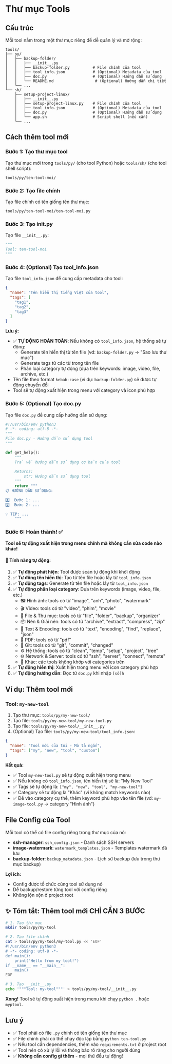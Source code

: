 # Thư mục Tools

## Cấu trúc

Mỗi tool nằm trong một thư mục riêng để dễ quản lý và mở rộng:

```
tools/
├── py/
│   ├── backup-folder/
│   │   ├── __init__.py
│   │   ├── backup-folder.py          # File chính của tool
│   │   ├── tool_info.json            # (Optional) Metadata của tool
│   │   ├── doc.py                    # (Optional) Hướng dẫn sử dụng
│   │   └── README.md                  # (Optional) Hướng dẫn chi tiết
│   └── ...
└── sh/
    ├── setup-project-linux/
    │   ├── __init__.py
    │   ├── setup-project-linux.py    # File chính của tool
    │   ├── tool_info.json            # (Optional) Metadata của tool
    │   ├── doc.py                    # (Optional) Hướng dẫn sử dụng
    │   └── app.sh                    # Script shell (nếu cần)
    └── ...
```

## Cách thêm tool mới

### Bước 1: Tạo thư mục tool

Tạo thư mục mới trong `tools/py/` (cho tool Python) hoặc `tools/sh/` (cho tool shell script):

```
tools/py/ten-tool-moi/
```

### Bước 2: Tạo file chính

Tạo file chính có tên giống tên thư mục:

```
tools/py/ten-tool-moi/ten-tool-moi.py
```

### Bước 3: Tạo __init__.py

Tạo file `__init__.py`:

```python
"""
Tool: ten-tool-moi
"""
```

### Bước 4: (Optional) Tạo tool_info.json

Tạo file `tool_info.json` để cung cấp metadata cho tool:

```json
{
  "name": "Tên hiển thị tiếng Việt của tool",
  "tags": [
    "tag1",
    "tag2",
    "tag3"
  ]
}
```

**Lưu ý:**
- ✅ **TỰ ĐỘNG HOÀN TOÀN**: Nếu không có `tool_info.json`, hệ thống sẽ tự động:
  - Generate tên hiển thị từ tên file (vd: `backup-folder.py` → "Sao lưu thư mục")
  - Generate tags từ các từ trong tên file
  - Phân loại category tự động (dựa trên keywords: image, video, file, archive, etc.)
- Tên file theo format `kebab-case` (ví dụ: `backup-folder.py`) sẽ được tự động chuyển đổi
- Tool sẽ tự động xuất hiện trong menu với category và icon phù hợp

### Bước 5: (Optional) Tạo doc.py

Tạo file `doc.py` để cung cấp hướng dẫn sử dụng:

```python
#!/usr/bin/env python3
# -*- coding: utf-8 -*-
"""
File doc.py - Hướng dẫn sử dụng tool
"""

def get_help():
    """
    Trả về hướng dẫn sử dụng cơ bản của tool
    
    Returns:
        str: Hướng dẫn sử dụng tool
    """
    return """
📋 HƯỚNG DẪN SỬ DỤNG:

1️⃣  Bước 1: ...
2️⃣  Bước 2: ...

💡 TIP: ...
    """
```

### Bước 6: Hoàn thành! ✅

**Tool sẽ tự động xuất hiện trong menu chính mà không cần sửa code nào khác!**

#### 🎯 Tính năng tự động:

1. ✅ **Tự động phát hiện**: Tool được scan tự động khi khởi động
2. ✅ **Tự động tên hiển thị**: Tạo từ tên file hoặc lấy từ `tool_info.json`
3. ✅ **Tự động tags**: Generate từ tên file hoặc lấy từ `tool_info.json`
4. ✅ **Tự động phân loại category**: Dựa trên keywords (image, video, file, etc.)
   - 🖼️ Hình ảnh: tools có từ "image", "anh", "photo", "watermark"
   - 🎬 Video: tools có từ "video", "phim", "movie"
   - 📁 File & Thư mục: tools có từ "file", "folder", "backup", "organizer"
   - 📦 Nén & Giải nén: tools có từ "archive", "extract", "compress", "zip"
   - 📝 Text & Encoding: tools có từ "text", "encoding", "find", "replace", "json"
   - 📄 PDF: tools có từ "pdf"
   - 🔀 Git: tools có từ "git", "commit", "changed"
   - ⚙️ Hệ thống: tools có từ "clean", "temp", "setup", "project", "tree"
   - 🌐 Network & Server: tools có từ "ssh", "server", "connect", "remote"
   - 🔧 Khác: các tools không khớp với categories trên
5. ✅ **Tự động hiển thị**: Xuất hiện trong menu với icon category phù hợp
6. ✅ **Tự động hướng dẫn**: Đọc từ `doc.py` khi nhập `[số]h`

## Ví dụ: Thêm tool mới

### Tool: `my-new-tool`

1. Tạo thư mục: `tools/py/my-new-tool/`
2. Tạo file: `tools/py/my-new-tool/my-new-tool.py`
3. Tạo file: `tools/py/my-new-tool/__init__.py`
4. (Optional) Tạo file: `tools/py/my-new-tool/tool_info.json`:
```json
{
  "name": "Tool mới của tôi - Mô tả ngắn",
  "tags": ["my", "new", "tool", "custom"]
}
```

**Kết quả:**
- ✅ Tool `my-new-tool.py` sẽ tự động xuất hiện trong menu
- ✅ Nếu không có `tool_info.json`, tên hiển thị sẽ là: "My New Tool"
- ✅ Tags sẽ tự động là: `["my", "new", "tool", "my-new-tool"]`
- ✅ Category sẽ tự động là "Khác" (vì không match keywords nào)
- ✅ Để vào category cụ thể, thêm keyword phù hợp vào tên file (vd: `my-image-tool.py` → category "Hình ảnh")

## File Config của Tool

Mỗi tool có thể có file config riêng trong thư mục của nó:

- **ssh-manager**: `ssh_config.json` - Danh sách SSH servers
- **image-watermark**: `watermark_templates.json` - Templates watermark đã lưu
- **backup-folder**: `backup_metadata.json` - Lịch sử backup (lưu trong thư mục backup)

**Lợi ích:**
- Config được tổ chức cùng tool sử dụng nó
- Dễ backup/restore từng tool với config riêng
- Không lộn xộn ở project root

## ✨ Tóm tắt: Thêm tool mới CHỈ CẦN 3 BƯỚC

```bash
# 1. Tạo thư mục
mkdir tools/py/my-tool

# 2. Tạo file chính
cat > tools/py/my-tool/my-tool.py << 'EOF'
#!/usr/bin/env python3
# -*- coding: utf-8 -*-
def main():
    print("Hello from my tool!")
if __name__ == "__main__":
    main()
EOF

# 3. Tạo __init__.py
echo '"""Tool: my-tool"""' > tools/py/my-tool/__init__.py
```

**Xong!** Tool sẽ tự động xuất hiện trong menu khi chạy `python .` hoặc `myptool`.

## Lưu ý

- ✅ Tool phải có file `.py` chính có tên giống tên thư mục
- ✅ File chính phải có thể chạy độc lập bằng `python ten-tool.py`
- ✅ Nếu tool cần dependencies, thêm vào `requirements.txt` ở project root
- ✅ Tool nên có xử lý lỗi và thông báo rõ ràng cho người dùng
- ✅ **Không cần config gì thêm** - mọi thứ đều tự động!
